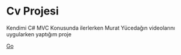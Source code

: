 # Cv Projesi


Kendimi C# MVC Konusunda ilerlerken Murat Yücedağın videolarını uygularken yaptığım proje

[Go](https://www.dbcvprojesi.somee.com/default.aspx)
